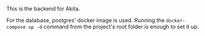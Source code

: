 This is the backend for Akita.

For the database, postgres' docker image is used. Running the ```docker-compose up -d``` command from the project's root folder 
is enough to set it up.